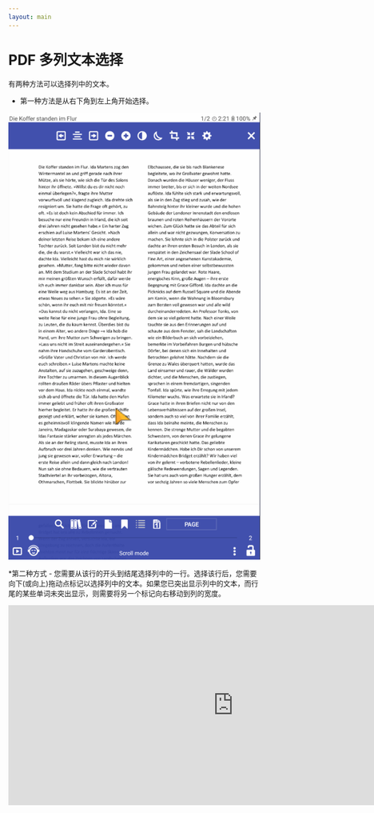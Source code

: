 ```yaml
---
layout: main
---
```


# PDF 多列文本选择

有两种方法可以选择列中的文本。

* 第一种方法是从右下角到左上角开始选择。

![Column selectio in PDF](1.gif)

*第二种方式 - 您需要从该行的开头到结尾选择列中的一行。选择该行后，您需要向下(或向上)拖动点标记以选择列中的文本。如果您已突出显示列中的文本，而行尾的某些单词未突出显示，则需要将另一个标记向右移动到列的宽度。

<iframe width="900" height="400" src="https://www.youtube.com/embed/Bdj3Z86uO38" title="Librera. Select text in columns in PDF files/ Виділення тексту в колонках. Лібрера" frameborder="0" allow="accelerometer; autoplay; clipboard-write; encrypted-media; gyroscope; picture-in-picture; web-share" allowfullscreen></iframe>


